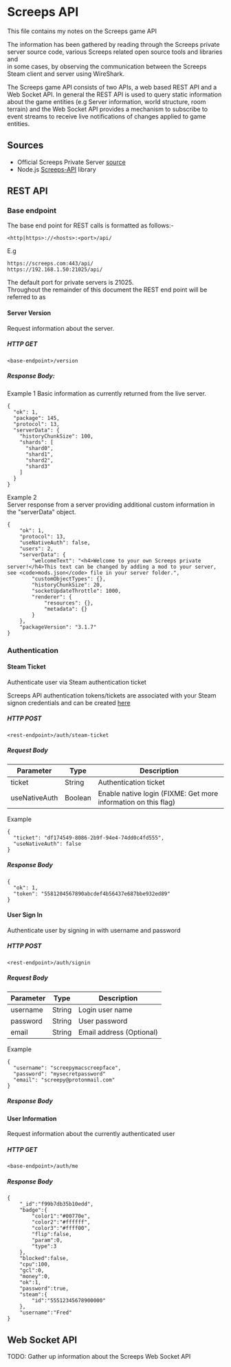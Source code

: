 # Screeps API
This file contains my notes on the Screeps game API

The information has been gathered by reading through the Screeps private server source code, various Screeps related open source tools and libraries and<BR>
in some cases, by observing the communication between the Screeps Steam client and server using WireShark.

The Screeps game API consists of two APIs, a web based REST API and a Web Socket API. In general the REST API is used to query static information<BR>
about the game entities (e.g Server information, world structure, room terrain) and the Web Socket API provides a mechanism to subscribe to<BR>
event streams to receive live notifications of changes applied to game entities.

## Sources

- Official Screeps Private Server [source](https://github.com/screeps/screeps)
- Node.js [Screeps-API](https://github.com/screepers/node-screeps-api) library


## REST API

### Base endpoint
The base end point for REST calls is formatted as follows:-

    <http|https>://<hosts>:<port>/api/

E.g

    https://screeps.com:443/api/
    https://192.168.1.50:21025/api/

The default port for private servers is 21025.<BR>
Throughout the remainder of this document the REST end point will be referred to as <base-endpoint>

#### Server Version
Request information about the server.

##### HTTP GET

    <base-endpoint>/version

##### Response Body:

  Example 1
  Basic information as currently returned from the live server.

    {
      "ok": 1,
      "package": 145,
      "protocol": 13,
      "serverData": {
        "historyChunkSize": 100,
        "shards": [
          "shard0",
          "shard1",
          "shard2",
          "shard3"
        ]
      }
    }

  Example 2    
  Server response from a server providing additional custom information in the "serverData" object.

    {
        "ok": 1,
        "protocol": 13,
        "useNativeAuth": false,
        "users": 2,
        "serverData": {
            "welcomeText": "<h4>Welcome to your own Screeps private server!</h4>This text can be changed by adding a mod to your server, see <code>mods.json</code> file in your server folder.",
            "customObjectTypes": {},
            "historyChunkSize": 20,
            "socketUpdateThrottle": 1000,
            "renderer": {
                "resources": {},
                "metadata": {}
            }
        },
        "packageVersion": "3.1.7"
    }

### Authentication

#### Steam Ticket
Authenticate user via Steam authentication ticket

Screeps API authentication tokens/tickets are associated with your Steam signon credentials and can be created [here](https://screeps.com/a/#!/account/auth-tokens)

##### HTTP POST

    <rest-endpoint>/auth/steam-ticket

##### Request Body

| Parameter | Type | Description |
| --------- | ---- | ----------- |
| ticket | String | Authentication ticket |
| useNativeAuth | Boolean | Enable native login (FIXME: Get more information on this flag) |

Example

    {
      "ticket": "df174549-8086-2b9f-94e4-74dd0c4fd555",
      "useNativeAuth": false
    }

##### Response Body

    {
      "ok": 1,
      "token": "5581204567890abcdef4b56437e687bbe932ed89"
    }

#### User Sign In
Authenticate user by signing in with username and password

##### HTTP POST

    <rest-endpoint>/auth/signin

##### Request Body

| Parameter | Type | Description |
| --------- | ---- | ----------- |
| username | String | Login user name |
| password | String | User password |
| email | String | Email address (Optional) |

Example

    {
      "username": "screepymacscreepface",
      "password": "mysecretpassword"
      "email": "screepy@protonmail.com"
    }

##### Response Body

#### User Information
Request information about the currently authenticated user

##### HTTP GET

    <base-endpoint>/auth/me

##### Response Body

    {
        "_id":"f99b7db35b10edd",
        "badge":{
            "color1":"#00770e",
            "color2":"#ffffff",
            "color3":"#ffff00",
            "flip":false,
            "param":0,
            "type":3
        },
        "blocked":false,
        "cpu":100,
        "gcl":0,
        "money":0,
        "ok":1,
        "password":true,
        "steam":{
            "id":"55512345678900000"
        },
        "username":"Fred"
    }

## Web Socket API
TODO: Gather up information about the Screeps Web Socket API
